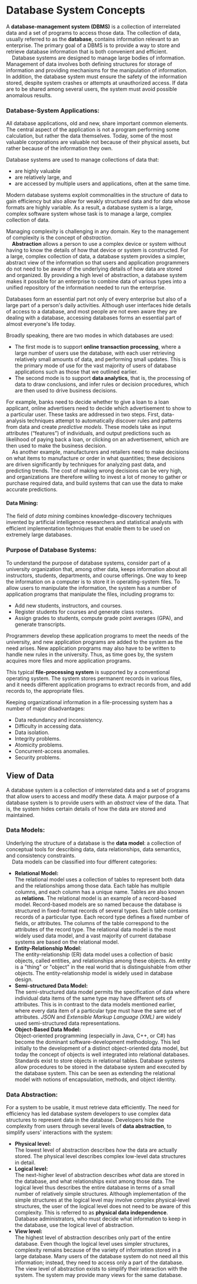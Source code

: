 # Database System Concepts
A **database-management system (DBMS)** is a collection of interrelated data and a set of programs to access those data. The collection of data, usually referred to as the **database**, contains information relevant to an enterprise. The primary goal of a DBMS is to provide a way to store and retrieve database information that is both convenient and efficient.  
&nbsp;&nbsp;&nbsp;&nbsp;Database systems are designed to manage large bodies of information. Management of data involves both defining structures for storage of information and providing mechanisms for the manipulation of information. In addition, the database system must ensure the safety of the information stored, despite system crashes or attempts at unauthorized access. If data are to be shared among several users, the system must avoid possible anomalous results.

### Database-System Applications:
All database applications, old and new, share important common elements. The central aspect of the application is not a program performing some calculation, but rather the data themselves. Today, some of the most valuable corporations are valuable not because of their physical assets, but rather because of the information they own.  

Database systems are used to manage collections of data that:
- are highly valuable
- are relatively large, and
- are accessed by multiple users and applications, often at the same time.  

Modern database systems exploit commonalities in the structure of data to gain efficiency but also allow for weakly structured data and for data whose formats are highly variable. As a result, a database system is a large, complex software system whose task is to manage a large, complex collection of data.  

Managing complexity is challenging in any domain. Key to the management of complexity is the concept of *abstraction*.  
&nbsp;&nbsp;&nbsp;&nbsp;**Abstraction** allows a person to use a complex device or system without having to know the details of how that device or system is constructed. For a large, complex collection of data, a database system provides a simpler, abstract view of the information so that users and application programmers do not need to be aware of the underlying details of how data are stored and organized. By providing a high level of abstraction, a database system makes it possible for an enterprise to combine data of various types into a unified repository of the information needed to run the enterprise.  

Databases form an essential part not only of every enterprise but also of a large part of a person's daily activities. Although user interfaces hide details of access to a database, and most people are not even aware they are dealing with a database, accessing databases forms an essential part of almost everyone's life today.  

Broadly speaking, there are two modes in which databases are used:
  - The first mode is to support **online transaction processing**, where a large number of users use the database, with each user retrieving relatively small amounts of data, and performing small updates. This is the primary mode of use for the vast majority of users of database applications such as those that we outlined earlier.
  - The second mode is to support **data analytics**, that is, the processing of data to draw conclusions, and infer rules or decision procedures, which are then used to drive business decisions.

For example, banks need to decide whether to give a loan to a loan applicant, online advertisers need to decide which advertisement to show to a particular user. These tasks are addressed in two steps. First, data-analysis techniques attempt to automatically discover rules and patterns from data and create *predictive models*. These models take as input attributes (“features”) of individuals, and output predictions such as likelihood of paying back a loan, or clicking on an advertisement, which are then used to make the business decision.  
&nbsp;&nbsp;&nbsp;&nbsp;As another example, manufacturers and retailers need to make decisions on what items to manufacture or order in what quantities; these decisions are driven significantly by techniques for analyzing past data, and predicting trends. The cost of making wrong decisions can be very high, and organizations are therefore willing to invest a lot of money to gather or purchase required data, and build systems that can use the data to make accurate predictions.  

#### Data Mining:
The field of *data mining* combines knowledge-discovery techniques invented by artificial intelligence researchers and statistical analysts with efficient implementation techniques that enable them to be used on extremely large databases.

### Purpose of Database Systems:
To understand the purpose of database systems, consider part of a university organization that, among other data, keeps information about all instructors, students, departments, and course offerings. One way to keep the information on a computer is to store it in operating-system files. To allow users to manipulate the information, the system has a number of application programs that manipulate the files, including programs to:
- Add new students, instructors, and courses.
- Register students for courses and generate class rosters.
- Assign grades to students, compute grade point averages (GPA), and generate transcripts.  

Programmers develop these application programs to meet the needs of the university, and new application programs are added to the system as the need arises. New application programs may also have to be written to handle new rules in the university. Thus, as time goes by, the system acquires more files and more application programs.  

This typical **file-processing system** is supported by a conventional operating system. The system stores permanent records in various files, and it needs different application programs to extract records from, and add records to, the appropriate files.  

Keeping organizational information in a file-processing system has a number of major disadvantages:
  - Data redundancy and inconsistency.
  - Difficulty in accessing data.
  - Data isolation.
  - Integrity problems.
  - Atomicity problems.
  - Concurrent-access anomalies.
  - Security problems.

## View of Data
A database system is a collection of interrelated data and a set of programs that allow users to access and modify these data. A major purpose of a database system is to provide users with an *abstract* view of the data. That is, the system hides certain details of how the data are stored and maintained.

### Data Models:
Underlying the structure of a database is the **data model**: a collection of conceptual tools for describing data, data
relationships, data semantics, and consistency constraints.  
&nbsp;&nbsp;&nbsp;&nbsp;Data models can be classified into four different categories:
  - **Relational Model:**  
The relational model uses a collection of tables to represent both data and the relationships among those data. Each table has multiple columns, and each column has a unique name. Tables are also known as **relations**. The relational model is an example of a record-based model. Record-based models are so named because the database is structured in fixed-format records of several types. Each table contains records of a particular type. Each record type defines a fixed number of fields, or attributes. The columns of the table correspond to the attributes of the
record type. The relational data model is the most widely used data model, and a vast majority of current database systems are based on the relational model.
  - **Entity-Relationship Model:**  
The entity-relationship (ER) data model uses a collection of basic objects, called entities, and relationships among these objects. An entity is a "thing" or "object" in the real world that is distinguishable from other objects. The entity-relationship model is widely used in database design.
  - **Semi-structured Data Model:**  
The semi-structured data model permits the specification of data where individual data items of the same type may have different sets of attributes. This is in contrast to the data models mentioned earlier, where every data item of a particular type must have the same set of attributes. *JSON* and *Extensible Markup Language (XML)* are widely used semi-structured data representations.
  - **Object-Based Data Model:**  
Object-oriented programming (especially in Java, C++, or C#) has become the dominant software-development methodology. This led initially to the development of a distinct object-oriented data model, but today the concept of objects is well integrated into relational databases. Standards exist to store objects in relational tables. Database systems allow procedures to be stored in the database system and executed by the database system. This can be seen as extending the relational model with notions of encapsulation, methods, and object identity.

### Data Abstraction:
For a system to be usable, it must retrieve data efficiently. The need for efficiency has led database system developers to use complex data structures to represent data in the database. Developers hide the complexity from users through several levels of **data abstraction**, to simplify users' interactions with the system:
  - **Physical level:**  
The lowest level of abstraction describes *how* the data are actually stored. The physical level describes complex low-level data structures in detail.
  - **Logical level:**  
The next-higher level of abstraction describes *what* data are stored in the database, and what relationships exist among those data. The logical level thus describes the entire database in terms of a small number of relatively simple structures. Although implementation of the simple structures at the logical level may involve complex physical-level structures, the
user of the logical level does not need to be aware of this complexity. This is referred to as **physical data independence**. Database administrators, who must decide what information to keep in the database, use the logical level of abstraction.
  - **View level:**  
The highest level of abstraction describes only part of the entire database. Even though the logical level uses simpler structures, complexity remains because of the variety of information stored in a large database. Many users of the database system do not need all this information; instead, they need to access only a part of the database. The view level of abstraction exists to simplify their interaction with the system. The system may provide many views for the same database.
